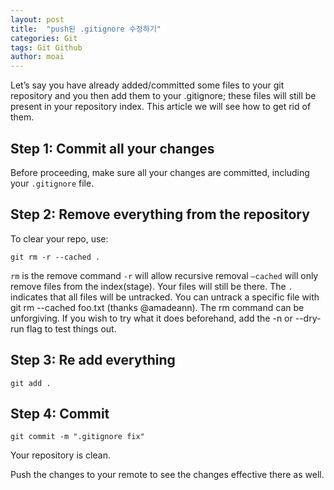 ```yaml
---
layout: post
title:  "push된 .gitignore 수정하기"
categories: Git
tags: Git Github
author: moai
---
```


Let’s say you have already added/committed some files to your git repository and you then add them to your .gitignore; these files will still be present in your repository index. This article we will see how to get rid of them.

## Step 1: Commit all your changes
Before proceeding, make sure all your changes are committed, including your `.gitignore` file.

## Step 2: Remove everything from the repository
To clear your repo, use:

```
git rm -r --cached .
```
`rm` is the remove command
`-r` will allow recursive removal
`–cached` will only remove files from the index(stage). Your files will still be there.
The `.` indicates that all files will be untracked. You can untrack a specific file with git rm --cached foo.txt (thanks @amadeann).
The rm command can be unforgiving. If you wish to try what it does beforehand, add the -n or --dry-run flag to test things out.

## Step 3: Re add everything
```
git add .
```
## Step 4: Commit
```
git commit -m ".gitignore fix"
```
Your repository is clean.

Push the changes to your remote to see the changes effective there as well.
